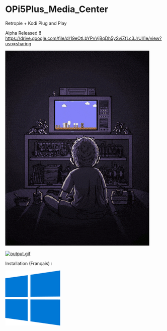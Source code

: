 # OPi5Plus_Media_Center
Retropie + Kodi Plug and Play

Alpha Released !!
https://drive.google.com/file/d/19eOtLbYPvVjBqDh5ySviZfLc3JrUll1e/view?usp=sharing

![my.gif](https://raw.githubusercontent.com/bbaranoff/OPi5Plus_Media_Center/9d4d738f78aede6ac61803ce8ef1adb72d5d4bd9/my.gif)

[![output.gif](output.gif)](https://raw.githubusercontent.com/bbaranoff/OPi5Plus_Media_Center/main/La%20reefbox%20%F0%9F%A4%AA%20%EF%BD%9C%20By%20Bastien%20%5B992599625319624%5D.mp4)

Installation (Français) :

[![Windows.svg](Windows.svg)](https://github.com/bbaranoff/OPi5Plus_Media_Center/blob/main/README_FR.md)
